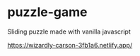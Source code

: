 # puzzle-game

Sliding puzzle made with vanilla javascript

https://wizardly-carson-3fb1a6.netlify.app/
